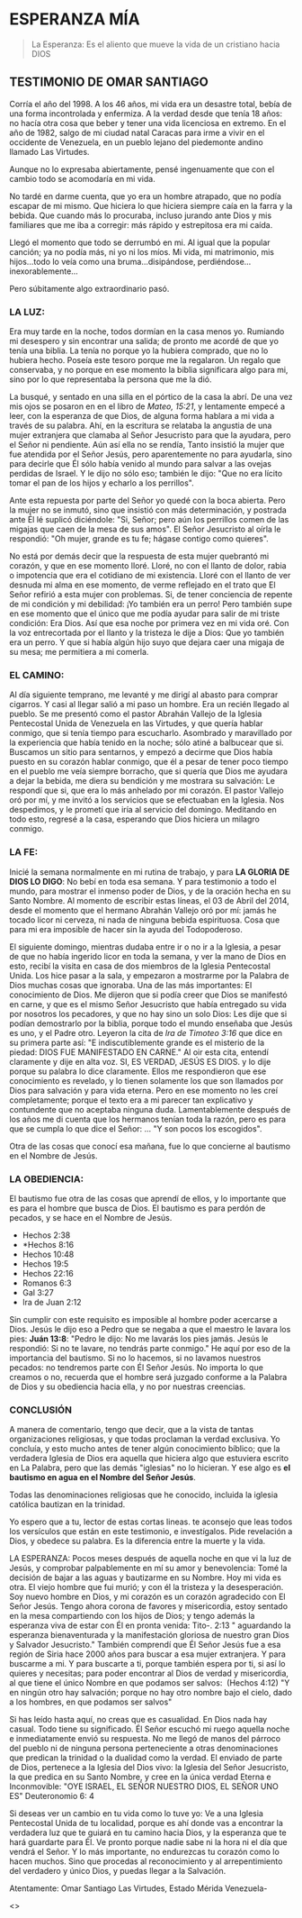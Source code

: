 # ESPERANZA MÍA 

> La Esperanza:
Es el aliento que mueve la vida de un cristiano hacia DIOS 

## TESTIMONIO DE OMAR SANTIAGO

Corría el año del 1998. A los 46 años, mi vida era un desastre total, bebía de una forma incontrolada y enfermiza. A la verdad desde que tenía 18 años: no hacía otra cosa que beber y tener una vida licenciosa en extremo. En el año de 1982, salgo de mi ciudad natal Caracas para irme a vivir en el occidente de Venezuela, en un pueblo lejano del piedemonte andino llamado Las Virtudes.

Aunque no lo expresaba abiertamente, pensé ingenuamente que con el cambio todo se acomodaría en mi vida.

No tardé en darme cuenta, que yo era un hombre atrapado, que no podía escapar de mi mismo. Que hiciera lo que hiciera siempre caía en la farra y la bebida. Que cuando más lo procuraba, incluso jurando ante Dios y mis familiares que me iba a corregir: más rápido y estrepitosa era mi caída.

Llegó el momento que todo se derrumbó en mi. Al igual que la popular canción; ya no podía más, ni yo ni los míos. Mi vida, mi matrimonio, mis hijos...todo lo veía como una bruma...disipándose, perdiéndose... inexorablemente... 

Pero súbitamente algo extraordinario pasó. 

### LA LUZ:

Era muy tarde en la noche, todos dormían en la casa menos yo. Rumiando mi desespero y sin encontrar una salida; de pronto me acordé de que yo tenía una biblia. La tenía no porque yo la hubiera comprado, que no lo hubiera hecho. Poseía este tesoro porque me la regalaron. Un regalo que conservaba, y no porque en ese momento la biblia significara algo para mi, sino por lo que representaba la persona que me la dió.

La busqué, y sentado en una silla en el pórtico de la casa la abrí. De una vez mis ojos se posaron en en el libro de *Mateo, 15:21*, y lentamente empecé a leer, con la esperanza de que Dios, de alguna forma hablara a mi vida a través de su palabra. Ahí, en la escritura se relataba la angustia de una mujer extranjera que clamaba al Señor Jesucristo para que la ayudara, pero el Señor ni pendiente. Aún así ella no se rendía, Tanto insistió la mujer que fue atendida por el Señor Jesús, pero aparentemente no para ayudarla, sino para decirle que Él sólo había venido al mundo para salvar a las ovejas perdidas de Israel. Y le dijo no sólo eso; también le dijo: "Que no era lícito tomar el pan de los hijos y echarlo a los perrillos".

Ante esta repuesta por parte del Señor yo quedé con la boca abierta. Pero la mujer no se inmutó, sino que insistió con más determinación, y postrada ante Él lé suplicó diciéndole: "Si, Señor; pero aún los perrillos comen de las migajas que caen de la mesa de sus amos". El Señor Jesucristo al oírla le respondió: "Oh mujer, grande es tu fe; hágase contigo como quieres".

No está por demás decir que la respuesta de esta mujer quebrantó mi corazón, y que en ese momento lloré.
 Lloré, no con el llanto de dolor, rabia o impotencia que era el cotidiano de mi existencia. Lloré con el llanto de ver desnuda mi alma en ese momento, de verme reflejado en el trato que El Señor refirió a esta mujer con problemas.
  Si, de tener conciencia de repente de mi condición y mi debilidad: ¡Yo también era un perro! 
  Pero también supe en ese momento que el único que me podía ayudar para salir de mi triste condición: Era Dios. 
  Así que esa noche por primera vez en mi vida oré. Con la voz entrecortada por el llanto y la tristeza le dije a Dios: Que yo también era un perro. Y que si había algún hijo suyo que dejara caer una migaja de su mesa; me permitiera a mi comerla.

### EL CAMINO:

Al día siguiente temprano, me levanté y me dirigí al abasto para comprar cigarros. Y casi al llegar salió a mi paso un hombre. Era un recién llegado al pueblo. Se me presentó como el pastor Abrahán Vallejo de la Iglesia Pentecostal Unida de Venezuela en las Virtudes, y que quería hablar conmigo, que si tenía tiempo para escucharlo. Asombrado y maravillado por la experiencia que había tenido en la noche; sólo atiné a balbucear que si. 
Buscamos un sitio para sentarnos, y empezó a decirme que Dios había puesto en su corazón hablar conmigo, que él a pesar de tener poco tiempo en el pueblo me veía siempre borracho, que si quería que Dios me ayudara a dejar la bebida, me diera su bendición y me mostrara su salvación: Le respondí que si, que era lo más anhelado por mi corazón. El pastor Vallejo oró por mí, y me invitó a los servicios que se efectuaban en la Iglesia. Nos despedimos, y le prometí que iría al servicio del domingo. Meditando en todo esto, regresé a la casa, esperando que Dios hiciera un milagro conmigo.

### LA FE:

Inicié la semana normalmente en mi rutina de trabajo, y para **LA GLORIA DE DIOS LO DIGO**: No bebí en toda esa semana. Y para testimonio a todo el mundo, para mostrar el inmenso poder de Dios, y de la oración hecha en su Santo Nombre. Al momento de escribir estas líneas, el 03 de Abril del 2014, desde el momento que el hermano Abrahán Vallejo oró por mí: jamás he tocado licor ni cerveza, ni nada de ninguna bebida espirituosa. Cosa que para mi era imposible de hacer sin la ayuda del Todopoderoso.

El siguiente domingo, mientras dudaba entre ir o no ir a la Iglesia, a pesar de que no había ingerido licor en toda la semana, y ver la mano de Dios en esto, recibí la visita en casa de dos miembros de la Iglesia Pentecostal Unida. Los hice pasar a la sala, y empezaron a mostrarme por la Palabra de Dios muchas cosas que ignoraba. Una de las más importantes: El conocimiento de Dios. Me dijeron que si podía creer que Dios se manifestó en carne, y que es el mismo Señor Jesucristo que había entregado su vida por nosotros los pecadores, y que no hay sino un solo Dios: Les dije que si podían demostrarlo por la biblia, porque todo el mundo enseñaba que Jesús es uno, y el Padre otro. Leyeron la cita de *lra de Timoteo 3:16* que dice en su primera parte así: "E indiscutiblemente grande es el misterio de la piedad: DIOS FUE MANIFESTADO EN CARNE." 
Al oir esta cita, entendí claramente y dije en alta voz. SI, ES VERDAD, JESÚS ES DIOS. y lo dije porque su palabra lo dice claramente. Ellos me respondieron que ese conocimiento es revelado, y lo tienen solamente los que son llamados por Dios para salvación y para vida eterna. Pero en ese momento no les creí completamente; porque el texto era a mi parecer tan explicativo y contundente que no aceptaba ninguna duda. Lamentablemente después de los años me di cuenta que los hermanos tenían toda la razón, pero es para que se cumpla lo que dice el Señor: ...
"Y son pocos los escogidos".

Otra de las cosas que conocí esa mañana, fue lo que concierne al bautismo en el Nombre de Jesús.

### LA OBEDIENCIA:

El bautismo fue otra de las cosas que aprendí de ellos, y lo importante que es para el hombre que busca de Dios. El bautismo es para perdón de pecados, y se hace en el Nombre de Jesús. 
* Hechos 2:38
* *Hechos 8:16 
* Hechos 10:48 
*  Hechos 19:5 
* Hechos 22:16 
* Romanos 6:3 
* Gal 3:27 
* lra de Juan 2:12 
 
Sin cumplir con este requisito es imposible al hombre poder acercarse a Dios. Jesús le dijo eso a Pedro que se negaba a que el maestro le lavara los pies: **Juán 13:8**: 
 "Pedro le dijo: No me lavarás los pies jamás. Jesús le respondió: Si no te lavare, no tendrás parte conmigo." He aquí por eso de la importancia del bautismo. Si no lo hacemos, si no lavamos nuestros pecados: no tendremos parte con Él Señor Jesús. No importa lo que creamos o no, recuerda que el hombre será juzgado conforme a la Palabra de Dios y su obediencia hacia ella, y no por nuestras creencias.
 
### CONCLUSIÓN 
 
A manera de comentario, tengo que decir, que a la vista de tantas organizaciones religiosas, y que todas proclaman la verdad exclusiva. Yo concluía, y esto mucho antes de tener algún conocimiento bíblico; que la verdadera Iglesia de Dios era aquella que hiciera algo que estuviera escrito en La Palabra, pero que las demás "iglesias" no lo hicieran. Y ese algo es **el bautismo en agua en el Nombre del Señor Jesús**.
 
Todas las denominaciones religiosas que he conocido, incluida la iglesia católica bautizan en la trinidad.

Yo espero que a tu, lector de estas cortas lineas. te aconsejo que leas todos los versículos que están en este testimonio, e investígalos. Pide revelación a Dios, y obedece su palabra. Es la diferencia entre la muerte y la vida.

LA ESPERANZA:
Pocos meses después de aquella noche en que vi la luz de Jesús, y comprobar palpablemente en mí su amor y benevolencia: Tomé la decisión de bajar a las aguas y bautizarme en su Nombre. Hoy mi vida es otra. El viejo hombre que fui murió; y con él la tristeza y la desesperación. Soy nuevo hombre en Dios, y mi corazón es un corazón agradecido con El Señor Jesús. Tengo ahora corona de favores y misericordia, estoy sentado en la mesa compartiendo con los hijos de Dios; y tengo además la esperanza viva de estar con Él en pronta venida: Tito-. 2:13 " aguardando la esperanza bienaventurada y la manifestación gloriosa de nuestro gran Dios y Salvador Jesucristo." También comprendí que Él Señor Jesús fue a esa región de Siria hace 2000 años para buscar a esa mujer extranjera. Y para buscarme a mi. Y para buscarte a ti, porque también espera por ti, si así lo quieres y necesitas; para poder encontrar al Dios de verdad y misericordia, al que tiene el único Nombre en que podamos ser salvos:
 (Hechos 4:12) "Y en ningún otro hay salvación; porque no hay otro nombre bajo el cielo, dado a los hombres, en que podamos ser salvos"

Si has leído hasta aquí, no creas que es casualidad. En Dios nada hay casual. Todo tiene su significado. Él Señor escuchó mi ruego aquella noche e inmediatamente envió su respuesta. No me llegó de manos del párroco del pueblo ni de ninguna persona perteneciente a otras denominaciones que predican la trinidad o la dualidad como la verdad. El enviado de parte de Dios, pertenece a la Iglesia del Dios vivo: la Iglesia del Señor Jesucristo, la que predica en su Santo Nombre, y cree en la única verdad Eterna e Inconmovible: "OYE ISRAEL, EL SEÑOR NUESTRO DIOS, EL SEÑOR UNO ES" Deuteronomio 6: 4

Si deseas ver un cambio en tu vida como lo tuve yo: Ve a una Iglesia Pentecostal Unida de tu localidad, porque es ahí donde vas a encontrar la verdadera luz que te guiará en tu camino hacia Dios, y la esperanza que te hará guardarte para Él. Ve pronto porque nadie sabe ni la hora ni el día que vendrá el Señor. Y lo más importante, no endurezcas tu corazón como lo hacen muchos. Sino que procedas al reconocimiento y al arrepentimiento del verdadero y único Dios, y puedas llegar a la Salvación.

Atentamente:
Omar Santiago
Las Virtudes, Estado Mérida
Venezuela-

<>
